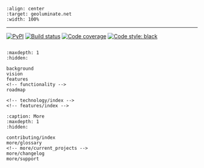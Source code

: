 ```{figure} _static/logo.svg
:align: center
:target: geoluminate.net
:width: 100%
```
______________________________________________________________________

[![PyPI](https://badge.fury.io/py/geoluminate.svg)](https://badge.fury.io/py/geoluminate) 
[![Build status](https://travis-ci.org/SSJenny90/geoluminate.svg?branch=master)](https://travis-ci.org/SSJenny90/geoluminate) 
[![Code coverage](https://codecov.io/gh/SSJenny90/geoluminate/branch/master/graph/badge.svg)](https://codecov.io/gh/SSJenny90/geoluminate) 
[![Code style: black](https://img.shields.io/badge/code%20style-black-000000.svg)](https://github.com/ambv/black)

```{include} introduction.md
```


```{toctree}
:maxdepth: 1
:hidden:

background
vision
features
<!-- functionality -->
roadmap
```

```{toctree}
<!-- technology/index -->
<!-- features/index -->

```

```{toctree}
:caption: More
:maxdepth: 1
:hidden:

contributing/index
more/glossary
<!-- more/current_projects -->
more/changelog
more/support
```

<!-- ## Indices and tables

- {ref}`genindex`
- {ref}`modindex`
- {ref}`search` -->
